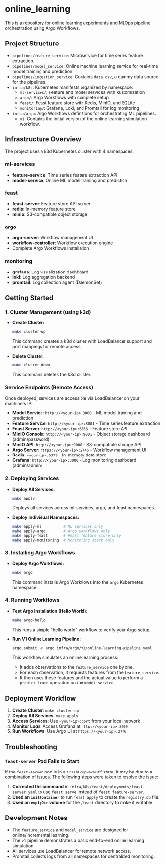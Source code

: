 # online_learning

This is a repository for online learning experiments and MLOps pipeline orchestration using Argo Workflows.

## Project Structure

- `pipelines/feature_service`: Microservice for time series feature extraction.
- `pipelines/model_service`: Online machine learning service for real-time model training and prediction.
- `pipelines/ingestion_service`: Contains `data.csv`, a dummy data source for the pipelines.
- `infra/k8s`: Kubernetes manifests organized by namespace:
    - `ml-services/`: Feature and model services with kustomization
    - `argo/`: Argo Workflows with complete setup
    - `feast/`: Feast feature store with Redis, MinIO, and SQLite
    - `monitoring/`: Grafana, Loki, and Promtail for log monitoring
- `infra/argo`: Argo Workflows definitions for orchestrating ML pipelines.
    - `v1`: Contains the initial version of the online learning simulation workflow.

## Infrastructure Overview

The project uses a k3d Kubernetes cluster with 4 namespaces:

### ml-services
- **feature-service**: Time series feature extraction API
- **model-service**: Online ML model training and prediction

### feast
- **feast-server**: Feature store API server
- **redis**: In-memory feature store
- **minio**: S3-compatible object storage

### argo
- **argo-server**: Workflow management UI
- **workflow-controller**: Workflow execution engine
- Complete Argo Workflows installation

### monitoring
- **grafana**: Log visualization dashboard
- **loki**: Log aggregation backend
- **promtail**: Log collection agent (DaemonSet)

## Getting Started

### 1. Cluster Management (using k3d)

- **Create Cluster:**
  ```bash
  make cluster-up
  ```
  This command creates a k3d cluster with LoadBalancer support and port mappings for remote access.

- **Delete Cluster:**
  ```bash
  make cluster-down
  ```
  This command deletes the k3d cluster.

### Service Endpoints (Remote Access)

Once deployed, services are accessible via LoadBalancer on your machine's IP:

- **Model Service**: `http://<your-ip>:8000` - ML model training and prediction
- **Feature Service**: `http://<your-ip>:8001` - Time series feature extraction  
- **Feast Server**: `http://<your-ip>:6566` - Feature store API
- **MinIO Console**: `http://<your-ip>:9001` - Object storage dashboard (admin/password)
- **MinIO API**: `http://<your-ip>:9000` - S3-compatible storage API
- **Argo Server**: `https://<your-ip>:2746` - Workflow management UI
- **Redis**: `<your-ip>:6379` - In-memory data store
- **Grafana**: `http://<your-ip>:3000` - Log monitoring dashboard (admin/admin)

### 2. Deploying Services

- **Deploy All Services:**
  ```bash
  make apply
  ```
  Deploys all services across ml-services, argo, and feast namespaces.

- **Deploy Individual Namespaces:**
  ```bash
  make apply-ml          # ML services only
  make apply-argo        # Argo workflows only  
  make apply-feast       # Feast feature store only
  make apply-monitoring  # Monitoring stack only
  ```

### 3. Installing Argo Workflows

- **Deploy Argo Workflows:**
  ```bash
  make argo
  ```
  This command installs Argo Workflows into the `argo` Kubernetes namespace.

### 4. Running Workflows

- **Test Argo Installation (Hello World):**
  ```bash
  make argo-hello
  ```
  This runs a simple "hello world" workflow to verify your Argo setup.

- **Run V1 Online Learning Pipeline:**
  ```bash
  argo submit -n argo infra/argo/v1/online-learning-pipeline.yaml
  ```
  This workflow simulates an online learning process:
    - It adds observations to the `feature_service` one by one.
    - For each observation, it requests features from the `feature_service`.
    - It then uses these features and the actual value to perform a `predict_learn` operation on the `model_service`.

## Deployment Workflow

1. **Create Cluster**: `make cluster-up`
2. **Deploy All Services**: `make apply`
3. **Access Services**: Use `<your-ip>:port` from your local network
4. **Monitor Logs**: Access Grafana at `http://<your-ip>:3000`
5. **Run Workflows**: Use Argo UI at `https://<your-ip>:2746`

## Troubleshooting

### `feast-server` Pod Fails to Start

If the `feast-server` pod is in a `CrashLoopBackOff` state, it may be due to a combination of issues. The following steps were taken to resolve the issue:

1.  **Corrected the command** in `infra/k8s/feast/deployments/feast-server.yaml` to use `feast serve` instead of `feast feature-server`.
2.  **Used an `initContainer`** to run `feast apply` to create the `registry.db` file.
3.  **Used an `emptyDir` volume** for the `/feast` directory to make it writable.

## Development Notes

- The `feature_service` and `model_service` are designed for online/incremental learning.
- The `v1` pipeline demonstrates a basic end-to-end online learning simulation.
- All services use LoadBalancer for remote network access.
- Promtail collects logs from all namespaces for centralized monitoring.